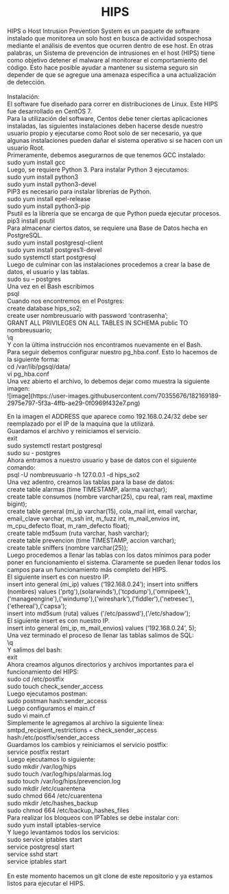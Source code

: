 <h1 align="center"> HIPS </h1>
HIPS o Host Intrusion Prevention System es un paquete de software instalado que monitorea un solo host en busca de actividad sospechosa mediante el análisis de eventos que ocurren dentro de ese host. En otras palabras, un Sistema de prevención de intrusiones en el host (HIPS) tiene como objetivo detener el malware al monitorear el comportamiento del código. Esto hace posible ayudar a mantener su sistema seguro sin depender de que se agregue una amenaza específica a una actualización de detección.<br>
<br>Instalación:<br>
El software fue diseñado para correr en distribuciones de Linux. Este HIPS fue desarrollado en CentOS 7.<br>
Para la utilización del software, Centos debe tener ciertas aplicaciones instaladas, las siguientes instalaciones deben hacerse desde nuestro usuario propio y ejecutarse como Root solo de ser necesario, ya que algunas instalaciones pueden dañar el sistema operativo si se hacen con un usuario Root.<br>
Primeramente, debemos asegurarnos de que tenemos GCC instalado:<br>
sudo yum install gcc<br>
Luego, se requiere Python 3. Para instalar Python 3 ejecutamos:<br>
sudo yum install python3<br>
sudo yum install python3-devel<br>
PIP3 es necesario para instalar librerías de Python.<br>
sudo yum install epel-release<br>
sudo yum install python3-pip<br>
Psutil es la librería que se encarga de que Python pueda ejecutar procesos.<br>
pip3 install psutil<br>
Para almacenar ciertos datos, se requiere una Base de Datos hecha en PostgreSQL. <br>
sudo yum install postgresql-client<br>
sudo yum install postgres1l-devel<br>
sudo systemctl start postgresql<br>
Luego de culminar con las instalaciones procedemos a crear la base de datos, el usuario y las tablas.<br>
sudo su – postgres<br>
Una vez en el Bash escribimos<br>
psql<br>
Cuando nos encontremos en el Postgres:<br>
create database hips_so2;<br>
create user nombreusuario with password ‘contrasenha’;<br>
GRANT ALL PRIVILEGES ON ALL TABLES IN SCHEMA public TO nombreusuario;<br>
\q<br>
Y con la última instrucción nos encontramos nuevamente en el Bash. <br>
Para seguir debemos configurar nuestro pg_hba.conf. Esto lo hacemos de la siguiente forma:<br>
cd /var/lib/pgsql/data/<br>
vi pg_hba.conf<br>
Una vez abierto el archivo, lo debemos dejar como muestra la siguiente imagen:<br>
 ![image](https://user-images.githubusercontent.com/70355676/182169189-2975e797-5f3a-4ffb-ae29-0f0969f432e7.png)<br>

En la imagen el ADDRESS que aparece como 192.168.0.24/32 debe ser reemplazado por el IP de la maquina que la utilizará. <br>
Guardamos el archivo y reiniciamos el servicio.<br>
exit<br>
sudo systemctl restart postgresql<br>
sudo su - postgres<br>
Ahora entramos a nuestro usuario y base de datos con el siguiente comando:<br>
psql -U nombreusuario -h 127.0.0.1 -d hips_so2<br>
Una vez adentro, creamos las tablas para la base de datos:<br>
create table alarmas (time TIMESTAMP, alarma varchar);<br>
create table consumos (nombre varchar(25), cpu real, ram real, maxtime bigint);<br>
create table general (mi_ip varchar(15), cola_mail int, email varchar, email_clave varchar, m_ssh int, m_fuzz int, m_mail_envios int, m_cpu_defecto float, m_ram_defecto float);<br>
create table md5sum (ruta varchar, hash varchar);<br>
create table prevencion (time TIMESTAMP, accion varchar);<br>
create table sniffers (nombre varchar(25));<br>
Luego procedemos a llenar las tablas con los datos mínimos para poder poner en funcionamiento el sistema. Claramente se pueden llenar todos los campos para un funcionamiento más completo del HIPS.<br>
El siguiente insert es con nuestro IP.<br>
insert into general (mi_ip) values (‘192.168.0.24’);
insert into sniffers (nombres) values ('prtg'),(solarwinds'),('tcpdump'),('omnipeek'),('manageengine'),('windump'),('wireshark'),('fiddler'),('netresec'),('ethereal'),('capsa');<br>
insert into md5sum (ruta) values ('/etc/passwd'),('/etc/shadow');<br>
El siguiente insert es con nuestro IP.<br>
insert into general (mi_ip, m_mail_envios) values (‘192.168.0.24’, 5);<br>
Una vez terminado el proceso de llenar las tablas salimos de SQL:<br>
\q<br>
Y salimos del bash:<br>
exit<br>
Ahora creamos algunos directorios y archivos importantes para el funcionamiento del HIPS:<br>
sudo cd /etc/postfix<br>
sudo touch check_sender_access<br>
Luego ejecutamos postman:<br>
sudo postman hash:sender_access<br>
Luego configuramos el main.cf<br>
sudo vi main.cf<br>
Simplemente le agregamos al archivo la siguiente línea:<br>
smtpd_recipient_restrictions = check_sender_access hash:/etc/postfix/sender_access<br>
Guardamos los cambios y reiniciamos el servicio postfix:<br>
service postfix restart<br>
Luego ejecutamos lo siguiente:<br>
sudo mkdir /var/log/hips<br>
sudo touch /var/log/hips/alarmas.log<br>
sudo touch /var/log/hips/prevencion.log<br>
sudo mkdir /etc/cuarentena<br>
sudo chmod 664 /etc/cuarentena<br>
sudo mkdir /etc/hashes_backup<br>
sudo chmod 664 /etc/backup_hashes_files<br>
Para realizar los bloqueos con IPTables se debe instalar con:<br>
sudo yum install iptables-service<br>
Y luego levantamos todos los servicios:<br>
sudo service iptables start<br>
service postgresql start<br>
service sshd start<br>
service iptables start<br>
<br>En este momento hacemos un git clone de este repositorio y ya estamos listos para ejecutar el HIPS.<br>

